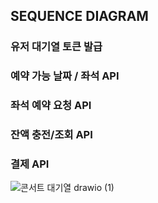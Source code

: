 

## SEQUENCE DIAGRAM 

### 유저 대기열 토큰 발급

### 예약 가능 날짜 / 좌석 API 

### 좌석 예약 요청 API

### 잔액 충전/조회 API 

### 결제 API 

![콘서트 대기열 drawio (1)](https://github.com/user-attachments/assets/61b90036-650e-4314-8a0e-f9e3623b5ce2)
